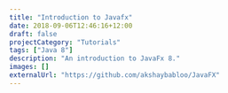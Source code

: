 ```yaml
---
title: "Introduction to Javafx"
date: 2018-09-06T12:46:16+12:00
draft: false
projectCategory: "Tutorials"
tags: ["Java 8"]
description: "An introduction to JavaFx 8."
images: []
externalUrl: "https://github.com/akshaybabloo/JavaFX"
---
```

